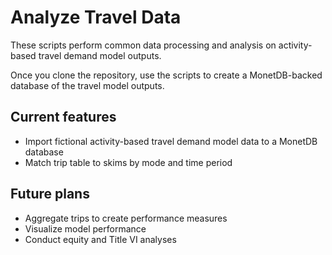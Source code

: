 Analyze Travel Data
==========

These scripts perform common data processing and analysis on activity-based travel demand model outputs.

Once you clone the repository, use the scripts to create a MonetDB-backed database of the travel model outputs. 

Current features
----------

* Import fictional activity-based travel demand model data to a MonetDB database
* Match trip table to skims by mode and time period

Future plans
----------

* Aggregate trips to create performance measures
* Visualize model performance
* Conduct equity and Title VI analyses